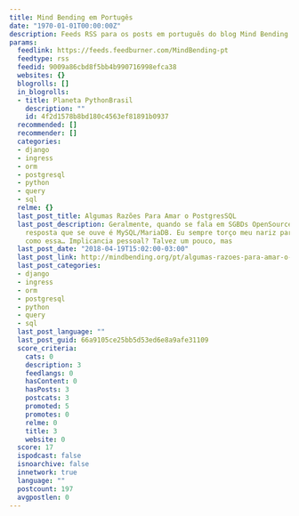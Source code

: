 ```yaml
---
title: Mind Bending em Portugês
date: "1970-01-01T00:00:00Z"
description: Feeds RSS para os posts em português do blog Mind Bending
params:
  feedlink: https://feeds.feedburner.com/MindBending-pt
  feedtype: rss
  feedid: 9009a86cbd8f5bb4b990716998efca38
  websites: {}
  blogrolls: []
  in_blogrolls:
  - title: Planeta PythonBrasil
    description: ""
    id: 4f2d1578b8bd180c4563ef81891b0937
  recommended: []
  recommender: []
  categories:
  - django
  - ingress
  - orm
  - postgresql
  - python
  - query
  - sql
  relme: {}
  last_post_title: Algumas Razões Para Amar o PostgresSQL
  last_post_description: Geralmente, quando se fala em SGBDs OpenSource, a primeira
    resposta que se ouve é MySQL/MariaDB. Eu sempre torço meu nariz para respostas
    como essa… Implicancia pessoal? Talvez um pouco, mas
  last_post_date: "2018-04-19T15:02:00-03:00"
  last_post_link: http://mindbending.org/pt/algumas-razoes-para-amar-o-postgressql
  last_post_categories:
  - django
  - ingress
  - orm
  - postgresql
  - python
  - query
  - sql
  last_post_language: ""
  last_post_guid: 66a9105ce25bb5d53ed6e8a9afe31109
  score_criteria:
    cats: 0
    description: 3
    feedlangs: 0
    hasContent: 0
    hasPosts: 3
    postcats: 3
    promoted: 5
    promotes: 0
    relme: 0
    title: 3
    website: 0
  score: 17
  ispodcast: false
  isnoarchive: false
  innetwork: true
  language: ""
  postcount: 197
  avgpostlen: 0
---
```

